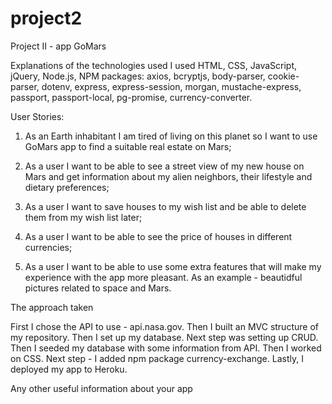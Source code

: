 # project2

Project II - app GoMars

Explanations of the technologies used
I used HTML, CSS, JavaScript, jQuery, Node.js, NPM packages:
axios, bcryptjs, body-parser, cookie-parser, dotenv, express, express-session, morgan, mustache-express, passport, passport-local, pg-promise, currency-converter.

User Stories:

1. As an Earth inhabitant I am tired of living on this planet so I want to use GoMars app to find a suitable real estate on Mars;

2. As a user I want to be able to see a street view of my new house on Mars and get information about my alien neighbors, their lifestyle and dietary preferences;

3. As a user I want to save houses to my wish list and be able to delete them from my wish list later;

4. As a user I want to be able to see the price of houses in different currencies;

5. As a user I want to be able to use some extra features that will make my experience with the app more pleasant. As an example - beautidful pictures related to space and Mars.

The approach taken

First I chose the API to use - api.nasa.gov.
Then I built an MVC structure of my repository.
Then I set up my database.
Next step was setting up CRUD.
Then I seeded my database with some information from API.
Then I worked on CSS.
Next step - I added npm package currency-exchange.
Lastly, I deployed my app to Heroku.

Any other useful information about your app
